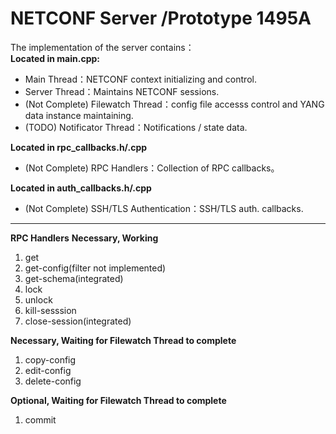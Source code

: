 # NETCONF Server /Prototype 1495A
  
The implementation of the server contains：  
**Located in main.cpp:**
 - Main Thread：NETCONF context initializing and control.
 - Server Thread：Maintains NETCONF sessions.
 - (Not Complete) Filewatch Thread：config file accesss control and YANG data instance maintaining.
 - (TODO) Notificator Thread：Notifications / state data.

**Located in rpc_callbacks.h/.cpp**
 - (Not Complete) RPC Handlers：Collection of RPC callbacks。

**Located in auth_callbacks.h/.cpp**
 - (Not Complete) SSH/TLS Authentication：SSH/TLS auth. callbacks.
---------
**RPC Handlers**
 **Necessary, Working**
 1. get
 2. get-config(filter not implemented)
 3. get-schema(integrated)
 4. lock
 5. unlock
 6. kill-sesssion
 7. close-session(integrated)
 
 **Necessary, Waiting for Filewatch Thread to complete**
 1. copy-config
 2. edit-config
 3. delete-config
 
 **Optional, Waiting for Filewatch Thread to complete**
 1. commit
